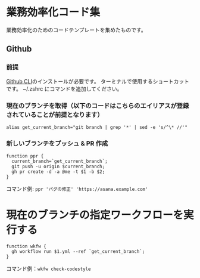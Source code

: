 # 業務効率化コード集
業務効率化のためのコードテンプレートを集めたものです。

## Github

### 前提
[Github CLI](https://cli.github.com/)のインストールが必要です。
ターミナルで使用するショートカットです。
~/.zshrc にコマンドを追加してください。

### 現在のブランチを取得（以下のコードはこちらのエイリアスが登録されていることが前提となります）
```
alias get_current_branch="git branch | grep '*' | sed -e 's/^\* //'"
```
### 新しいブランチをプッシュ & PR 作成
```
function ppr {
  current_branch=`get_current_branch`;
  git push -u origin $current_branch;
  gh pr create -d -a @me -t $1 -b $2;
}
```
コマンド例: `ppr 'バグの修正' 'https://asana.example.com'`


# 現在のブランチの指定ワークフローを実行する
```
function wkfw {
  gh workflow run $1.yml --ref `get_current_branch`;
}
```
コマンド例：`wkfw check-codestyle`